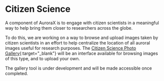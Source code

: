 # Citizen Science

A component of AuroraX is to engage with citizen scientists in a meaningful way to help bring them closer to researchers across the globe.

To do this, we are working on a way to browse and upload images taken by citizen scientists in an effort to help centralize the location of all auroral images useful for research purposes. The [Citizen Science Photo Gallery](https://aurorax.space/gallery){:target="_blank"} will be an interface available for browsing images of this type, and to upload your own. 

The gallery tool is under development and will be made accessible once completed.
